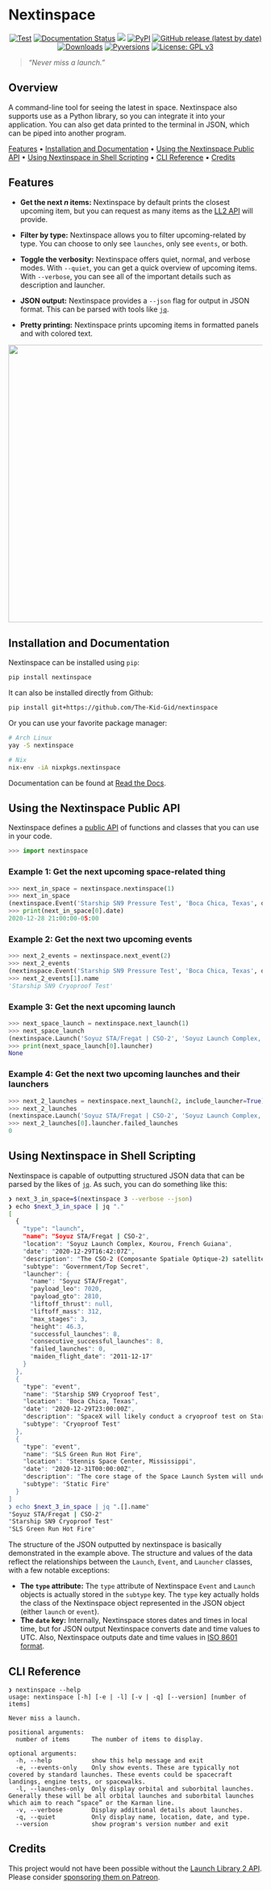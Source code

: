 # Nextinspace

<p align="center">
<a href="https://github.com/The-Kid-Gid/nextinspace/actions?query=workflow%3ATest"><img alt="Test" src="https://github.com/The-Kid-Gid/nextinspace/workflows/Test/badge.svg"></a>
<a href='https://nextinspace.readthedocs.io/en/stable/?badge=stable'><img src='https://readthedocs.org/projects/nextinspace/badge/?version=stable' alt='Documentation Status' /></a>
<a href="https://codecov.io/gh/The-Kid-Gid/nextinspace">
<img src="https://codecov.io/gh/The-Kid-Gid/nextinspace/branch/master/graph/badge.svg?token=OCYIVWG21F"/></a>
<a href="https://pypi.org/project/nextinspace"><img alt="PyPI" src="https://img.shields.io/pypi/v/nextinspace?color=lgreen&label=PyPI%20Package"></a>
<a href="https://github.com/The-Kid-Gid/nextinspace/releases/latest"><img alt="GitHub release (latest by date)" src="https://img.shields.io/github/v/release/The-Kid-Gid/nextinspace?label=Github%20Release"></a>
<a href="https://pepy.tech/project/nextinspace"><img alt="Downloads" src="https://static.pepy.tech/personalized-badge/nextinspace?period=total&units=none&left_color=grey&right_color=green&left_text=Downloads"></a>
<a href="https://img.shields.io/pypi/pyversions/nextinspace"><img alt="Pyversions" src="https://img.shields.io/pypi/pyversions/nextinspace"></a>
<a href="https://www.gnu.org/licenses/gpl-3.0"><img alt="License: GPL v3" src="https://img.shields.io/badge/License-GPLv3-blue.svg"></a>
</p>

> *“Never miss a launch.”*

## Overview

A command-line tool for seeing the latest in space. Nextinspace also supports use as a Python library, so you can integrate it into your application. You can also get data printed to the terminal in JSON, which can be piped into another program.

[Features](#features) • [Installation and Documentation](#installation-and-documentation) • [Using the Nextinspace Public API](#using-the-nextinspace-public-api) • [Using Nextinspace in Shell Scripting](#using-nextinspace-in-shell-scripting) • [CLI Reference](#cli-reference) • [Credits](#credits)

## Features

- **Get the next *n* items:** Nextinspace by default prints the closest upcoming item, but you can request as many items as the [LL2 API](https://thespacedevs.com/llapi)
will provide.

- **Filter by type:** Nextinspace allows you to filter upcoming-related by type. You can choose to only see `launches`, only see `events`, or both.

- **Toggle the verbosity:** Nextinspace offers quiet, normal, and verbose modes. With `--quiet`, you can get a quick overview of upcoming items.
With `--verbose`, you can see all of the important details such as description and launcher.

- **JSON output:** Nextinspace provides a `--json` flag for output in JSON format. This can be parsed with tools like [`jq`](https://github.com/stedolan/jq).

- **Pretty printing:** Nextinspace prints upcoming items in formatted panels and with colored text.

<p align="center">
  <img height=550 src="https://raw.githubusercontent.com/The-Kid-Gid/nextinspace/master/img/demo.svg" />
</p>

## Installation and Documentation

Nextinspace can be installed using `pip`:

```bash
pip install nextinspace
```

It can also be installed directly from Github:

```bash
pip install git+https://github.com/The-Kid-Gid/nextinspace
```

Or you can use your favorite package manager:

```bash
# Arch Linux
yay -S nextinspace

# Nix
nix-env -iA nixpkgs.nextinspace
```

Documentation can be found at [Read the Docs](https://nextinspace.readthedocs.io).

## Using the Nextinspace Public API

Nextinspace defines a [public API](https://nextinspace.readthedocs.io/en/stable/nextinspace.html) of functions and classes that you can use in your code.

```python
>>> import nextinspace
```

### Example 1: Get the next upcoming space-related thing

```python
>>> next_in_space = nextinspace.nextinspace(1)
>>> next_in_space
(nextinspace.Event('Starship SN9 Pressure Test', 'Boca Chica, Texas', datetime.datetime(2020, 12, 28, 21, 0, tzinfo=datetime.timezone(datetime.timedelta(days=-1, seconds=68400), 'EST')), 'SpaceX has conducted a pressure test on Starship SN9.', 'Ambient Pressure Test'),)
>>> print(next_in_space[0].date)
2020-12-28 21:00:00-05:00
```

### Example 2: Get the next two upcoming events

```python
>>> next_2_events = nextinspace.next_event(2)
>>> next_2_events
(nextinspace.Event('Starship SN9 Pressure Test', 'Boca Chica, Texas', datetime.datetime(2020, 12, 28, 21, 0, tzinfo=datetime.timezone(datetime.timedelta(days=-1, seconds=68400), 'EST')), 'SpaceX has conducted a pressure test on Starship SN9.', 'Ambient Pressure Test'), nextinspace.Event('Starship SN9 Cryoproof Test', 'Boca Chica, Texas', datetime.datetime(2020, 12, 29, 18, 0, tzinfo=datetime.timezone(datetime.timedelta(days=-1, seconds=68400), 'EST')), 'SpaceX will likely conduct a cryoproof test on Starship SN9. This is the first cryo test performed on the vehicle.', 'Cryoproof Test'))
>>> next_2_events[1].name
'Starship SN9 Cryoproof Test'
```

### Example 3: Get the next upcoming launch

```python
>>> next_space_launch = nextinspace.next_launch(1)
>>> next_space_launch
(nextinspace.Launch('Soyuz STA/Fregat | CSO-2', 'Soyuz Launch Complex, Kourou, French Guiana', datetime.datetime(2020, 12, 29, 11, 42, 7, tzinfo=datetime.timezone(datetime.timedelta(days=-1, seconds=68400), 'EST')), 'The CSO-2 (Composante Spatiale Optique-2) satellite is the second of three new-generation high-resolution optical imaging satellites for the French military, replacing the Helios 2 spy satellite series.', 'Government/Top Secret', None),)
>>> print(next_space_launch[0].launcher)
None
```

### Example 4: Get the next two upcoming launches and their launchers

```python
>>> next_2_launches = nextinspace.next_launch(2, include_launcher=True)
>>> next_2_launches
(nextinspace.Launch('Soyuz STA/Fregat | CSO-2', 'Soyuz Launch Complex, Kourou, French Guiana', datetime.datetime(2020, 12, 29, 11, 42, 7, tzinfo=datetime.timezone(datetime.timedelta(days=-1, seconds=68400), 'EST')), 'The CSO-2 (Composante Spatiale Optique-2) satellite is the second of three new-generation high-resolution optical imaging satellites for the French military, replacing the Helios 2 spy satellite series.', 'Government/Top Secret', nextinspace.Launcher('Soyuz STA/Fregat', 7020, 2810, None, 312, 3, 46.3, 8, 8, 0, datetime.datetime(2011, 12, 16, 19, 0, tzinfo=datetime.timezone(datetime.timedelta(days=-1, seconds=68400), 'EST')))), nextinspace.Launch('Falcon 9 Block 5 | Türksat 5A', 'Space Launch Complex 40, Cape Canaveral, FL, USA', datetime.datetime(2021, 1, 4, 20, 27, tzinfo=datetime.timezone(datetime.timedelta(days=-1, seconds=68400), 'EST')), 'Türksat 5A is the first of two Turkish next generation communications satellites, which will be operated by Türksat for commercial and military purposes.', 'Communications', nextinspace.Launcher('Falcon 9 Block 5', 22800, 8300, 7607, 549, 2, 70.0, 47, 47, 0, datetime.datetime(2018, 5, 10, 20, 0, tzinfo=datetime.timezone(datetime.timedelta(days=-1, seconds=72000), 'EDT')))))
>>> next_2_launches[0].launcher.failed_launches
0
```

## Using Nextinspace in Shell Scripting

Nextinspace is capable of outputting structured JSON data that can be parsed by the likes of [`jq`](https://github.com/stedolan/jq). As such, you can do something like this:

```bash
❯ next_3_in_space=$(nextinspace 3 --verbose --json)
❯ echo $next_3_in_space | jq "."
[
  {
    "type": "launch",
    "name": "Soyuz STA/Fregat | CSO-2",
    "location": "Soyuz Launch Complex, Kourou, French Guiana",
    "date": "2020-12-29T16:42:07Z",
    "description": "The CSO-2 (Composante Spatiale Optique-2) satellite is the second of three new-generation high-resolution optical imaging satellites for the French military, replacing the Helios 2 spy satellite series.",
    "subtype": "Government/Top Secret",
    "launcher": {
      "name": "Soyuz STA/Fregat",
      "payload_leo": 7020,
      "payload_gto": 2810,
      "liftoff_thrust": null,
      "liftoff_mass": 312,
      "max_stages": 3,
      "height": 46.3,
      "successful_launches": 8,
      "consecutive_successful_launches": 8,
      "failed_launches": 0,
      "maiden_flight_date": "2011-12-17"
    }
  },
  {
    "type": "event",
    "name": "Starship SN9 Cryoproof Test",
    "location": "Boca Chica, Texas",
    "date": "2020-12-29T23:00:00Z",
    "description": "SpaceX will likely conduct a cryoproof test on Starship SN9. This is the first cryo test performed on the vehicle.",
    "subtype": "Cryoproof Test"
  },
  {
    "type": "event",
    "name": "SLS Green Run Hot Fire",
    "location": "Stennis Space Center, Mississippi",
    "date": "2020-12-31T00:00:00Z",
    "description": "The core stage of the Space Launch System will undergo the final 'Green Run' test, where the core stage will be fired for 8 minutes, demonstrating performance similar to an actual launch.",
    "subtype": "Static Fire"
  }
]
❯ echo $next_3_in_space | jq ".[].name"
"Soyuz STA/Fregat | CSO-2"
"Starship SN9 Cryoproof Test"
"SLS Green Run Hot Fire"
```

The structure of the JSON outputted by nextinspace is basically demonstrated in the example above.
The structure and values of the data reflect the relationships between the `Launch`, `Event`, and `Launcher` classes, with a few notable exceptions:

- **The `type` attribute:** The `type` attribute of Nextinspace `Event` and `Launch` objects is actually stored in the `subtype` key. The `type` key actually holds the class of the Nextinspace object represented in the JSON object (either `launch` or `event`).
- **The `date` key:** Internally, Nextinspace stores dates and times in local time, but for JSON output Nextinspace converts date and time values to UTC. Also, Nextinspace outputs date and time values in [ISO 8601 format](https://www.iso.org/iso-8601-date-and-time-format.html).

## CLI Reference

```
❯ nextinspace --help
usage: nextinspace [-h] [-e | -l] [-v | -q] [--version] [number of items]

Never miss a launch.

positional arguments:
  number of items      The number of items to display.

optional arguments:
  -h, --help           show this help message and exit
  -e, --events-only    Only show events. These are typically not covered by standard launches. These events could be spacecraft landings, engine tests, or spacewalks.
  -l, --launches-only  Only display orbital and suborbital launches. Generally these will be all orbital launches and suborbital launches which aim to reach “space” or the Karman line.
  -v, --verbose        Display additional details about launches.
  -q, --quiet          Only display name, location, date, and type.
  --version            show program's version number and exit

```

## Credits

This project would not have been possible without the [Launch Library 2 API](https://thespacedevs.com/llapi). Please consider [sponsoring them on Patreon](https://www.patreon.com/TheSpaceDevs).
